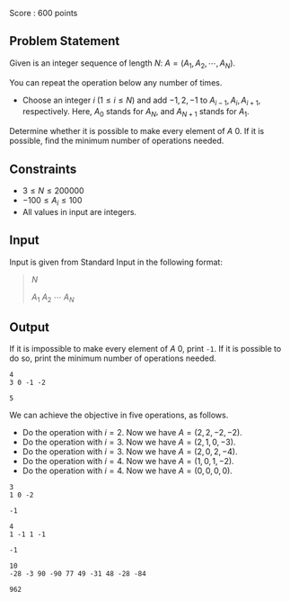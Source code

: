 Score : $600$ points

## Problem Statement

Given is an integer sequence of length $N$: $A=(A_1,A_2,\cdots,A_N)$.

You can repeat the operation below any number of times.

- Choose an integer $i$ ($1 \leq i \leq N$) and add $-1, 2, -1$ to $A_{i-1},A_i,A_{i+1}$, respectively.
Here, $A_0$ stands for $A_N$, and $A_{N+1}$ stands for $A_1$.

Determine whether it is possible to make every element of $A$ $0$. If it is possible, find the minimum number of operations needed.

## Constraints

- $3 \leq N \leq 200000$
- $-100 \leq A_i \leq 100$
- All values in input are integers.

## Input

Input is given from Standard Input in the following format:

> $N$
> 
> $A_1$ $A_2$ $\cdots$ $A_N$

## Output

If it is impossible to make every element of $A$ $0$, print `-1`.
If it is possible to do so, print the minimum number of operations needed.

```input1
4
3 0 -1 -2
```

```output1
5
```

We can achieve the objective in five operations, as follows.

- Do the operation with $i=2$. Now we have $A=(2,2,-2,-2)$.
- Do the operation with $i=3$. Now we have $A=(2,1,0,-3)$.
- Do the operation with $i=3$. Now we have $A=(2,0,2,-4)$.
- Do the operation with $i=4$. Now we have $A=(1,0,1,-2)$.
- Do the operation with $i=4$. Now we have $A=(0,0,0,0)$.

```input2
3
1 0 -2
```

```output2
-1
```

```input3
4
1 -1 1 -1
```

```output3
-1
```

```input4
10
-28 -3 90 -90 77 49 -31 48 -28 -84
```

```output4
962
```